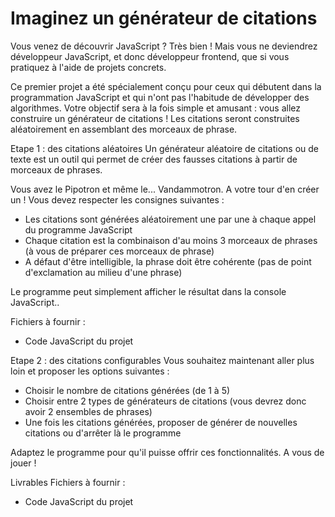 # Imaginez un générateur de citations 

Vous venez de découvrir JavaScript ? Très bien ! Mais vous ne deviendrez développeur JavaScript, et donc développeur frontend, que si vous pratiquez à l'aide de projets concrets.

Ce premier projet a été spécialement conçu pour ceux qui débutent dans la programmation JavaScript et qui n'ont pas l'habitude de développer des algorithmes. Votre objectif sera à la fois simple et amusant : vous allez construire un générateur de citations ! Les citations seront construites aléatoirement en assemblant des morceaux de phrase.

Etape 1 : des citations aléatoires
Un générateur aléatoire de citations ou de texte est un outil qui permet de créer des fausses citations à partir de morceaux de phrases.

Vous avez le Pipotron et même le... Vandammotron. A votre tour d'en créer un ! Vous devez respecter les consignes suivantes :

- Les citations sont générées aléatoirement une par une à chaque appel du programme JavaScript
- Chaque citation est la combinaison d'au moins 3 morceaux de phrases (à vous de préparer ces morceaux de phrase)
- A défaut d'être intelligible, la phrase doit être cohérente (pas de point d'exclamation au milieu d'une phrase)

Le programme peut simplement afficher le résultat dans la console JavaScript..

Fichiers à fournir :
- Code JavaScript du projet

Etape 2 : des citations configurables
Vous souhaitez maintenant aller plus loin et proposer les options suivantes :
- Choisir le nombre de citations générées (de 1 à 5)
- Choisir entre 2 types de générateurs de citations (vous devrez donc avoir 2 ensembles de phrases)
- Une fois les citations générées, proposer de générer de nouvelles citations ou d'arrêter là le programme

Adaptez le programme pour qu'il puisse offrir ces fonctionnalités. A vous de jouer !

Livrables
Fichiers à fournir :
- Code JavaScript du projet 
